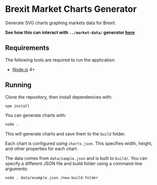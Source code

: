 
# Brexit Market Charts Generator

Generate SVG charts graphing markets data for Brexit.

**See how this can interact with `../market-data/` generator [here](../market-data/README.md#example-cron-setup)**


## Requirements

The following tools are required to run the application:

  * [Node.js] 4+


## Running

Clone the repository, then install dependencies with:

```sh
npm install
```

You can generate charts with:

```sh
node .
```

This will generate charts and save them to the `build` folder.

Each chart is configured using `charts.json`. This specifies width, height, and other properties for each chart.

The data comes from `data/sample.json` and is built to `build/`. You can specify a different JSON file and build folder using a command-line arguments:

```sh
node . data/example.json /new-build-folder
```


[node.js]: https://nodejs.org/
